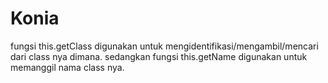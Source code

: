 # Konia
fungsi this.getClass digunakan untuk mengidentifikasi/mengambil/mencari dari class nya dimana. sedangkan fungsi
this.getName digunakan untuk memanggil nama class nya.
